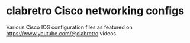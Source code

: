 # clabretro Cisco networking configs

Various Cisco IOS configuration files as featured on https://www.youtube.com/@clabretro videos.

